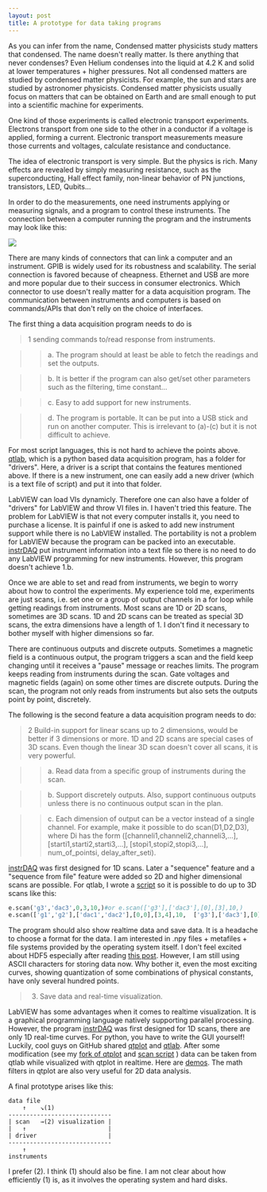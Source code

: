 ```yaml
---
layout: post
title: A prototype for data taking programs
---
```

As you can infer from the name, Condensed matter physicists study matters that condensed. The name doesn't really matter. Is there anything that never condenses? Even Helium condenses into the liquid at 4.2 K and solid at lower temperatures + higher pressures. Not all condensed matters are studied by condensed matter physicists. For example, the sun and stars are studied by astronomer physicists. Condensed matter physicists usually focus on matters that can be obtained on Earth and are small enough to put into a scientific machine for experiments.

One kind of those experiments is called electronic transport experiments. Electrons transport from one side to the other in a conductor if a voltage is applied, forming a current. Electronic transport measurements measure those currents and voltages, calculate resistance and conductance. 

The idea of electronic transport is very simple. But the physics is rich. Many effects are revealed by simply measuring resistance, such as the superconducting, Hall effect family, non-linear behavior of PN junctions, transistors, LED, Qubits...

In order to do the measurements, one need instruments applying or measuring signals, and a program to control these instruments. The connection between a computer running the program and the instruments may look like this:

![](https://github.com/cover-me/instrDAQ/raw/master/documentation/images/setup.jpg)

There are many kinds of connectors that can link a computer and an instrument. GPIB is widely used for its robustness and scalability. The serial connection is favored because of cheapness. Ethernet and USB are more and more popular due to their success in consumer electronics. Which connector to use doesn't really matter for a data acquisition program. The communication between instruments and computers is based on commands/APIs that don't relly on the choice of interfaces.

The first thing a data acquisition program needs to do is

>1 sending commands to/read response from instruments.

>> a. The program should at least be able to fetch the readings and set the outputs.
  
>> b. It is better if the program can also get/set other parameters such as the filtering, time constant... 
  
>> c. Easy to add support for new instruments.
  
>> d. The program is portable. It can be put into a USB stick and run on another computer. This is irrelevant to (a)-(c) but it is not difficult to achieve.

For most script languages, this is not hard to achieve the points above. [qtlab](https://github.com/heeres/qtlab), which is a python based data acquisition program, has a folder for "drivers". Here, a driver is a script that contains the features mentioned above. If there is a new instrument, one can easily add a new driver (which is a text file of script) and put it into that folder.

LabVIEW can load VIs dynamicly. Therefore one can also have a folder of "drivers" for LabVIEW and throw VI files in. I haven't tried this feature. The problem for LabVIEW is that not every computer installs it, you need to purchase a license. It is painful if one is asked to add new instrument support while there is no LabVIEW installed. The portability is not a problem for LabVIEW because the program can be packed into an executable. [instrDAQ](https://github.com/cover-me/instrDAQ) put instrument information into a text file so there is no need to do any LabVIEW programming for new instruments. However, this program doesn't achieve 1.b.

Once we are able to set and read from instruments, we begin to worry about how to control the experiments. My experience told me, experiments are just scans, i.e. set one or a group of output channels in a for loop while getting readings from instruments. Most scans are 1D or 2D scans, sometimes are 3D scans. 1D and 2D scans can be treated as special 3D scans, the extra dimensions have a length of 1. I don't find it necessary to bother myself with higher dimensions so far. 

There are continuous outputs and discrete outputs. Sometimes a magnetic field is a continuous output, the program triggers a scan and the field keep changing until it receives a "pause" message or reaches limits. The program keeps reading from instruments during the scan. Gate voltages and magnetic fields (again) on some other times are discrete outputs. During the scan, the program not only reads from instruments but also sets the outputs point by point, discretely.  

The following is the second feature  a data acquisition program needs to do:

>2 Build-in support for linear scans up to 2 dimensions, would be better if 3 dimensions or more. 1D and 2D scans are special cases of 3D scans. Even though the linear 3D scan doesn't cover all scans, it is very powerful.

>>a. Read data from a specific group of instruments during the scan.

>>b. Support discretely outputs. Also, support continuous outputs unless there is no continuous output scan in the plan.

>>c. Each dimension of output can be a vector instead of a single channel. For example, make it possible to do scan(D1,D2,D3), where Di has the form ([channeli1,channeli2,channeli3,...], [starti1,starti2,starti3,...], [stopi1,stopi2,stopi3,...], num_of_pointsi, delay_after_seti).

[instrDAQ](https://github.com/cover-me/instrDAQ) was first designed for 1D scans. Later a "sequence" feature and a "sequence from file" feature were added so 2D and higher dimensional scans are possible. For qtlab, I wrote a [script](https://github.com/cover-me/repository/tree/master/qt/qtlab%20scan%20scripts) so it is possible to do up to 3D scans like this:

```python
e.scan('g3','dac3',0,3,10,)#or e.scan(['g3'],['dac3'],[0],[3],10,)
e.scan(['g1','g2'],['dac1','dac2'],[0,0],[3,4],10,  ['g3'],['dac3'],[0],[3],10,  ['g5'],['dac5'],[0],[3],10)
```

The program should also show realtime data and save data. It is a headache to choose a format for the data. I am interested in .npy files + metafiles + file systems provided by the operating system itself. I don't feel excited about HDF5 especially after reading [this post](https://cyrille.rossant.net/moving-away-hdf5/). However, I am still using ASCII characters for storing data now. Why bother it, even the most exciting curves, showing quantization of some combinations of physical constants, have only several hundred points. 

>3. Save data and real-time visualization. 

LabVIEW has some advantages when it comes to realtime visualization. It is a graphical programming language natively supporting parallel processing. However, the program [instrDAQ](https://github.com/cover-me/instrDAQ) was first designed for 1D scans, there are only 1D real-time curves. For python, you have to write the GUI yourself! Luckily, cool guys on GitHub shared [qtplot](https://github.com/Rubenknex/qtplot) and [qtlab](https://github.com/heeres/qtlab). After some modification (see my [fork of qtplot](https://github.com/cover-me/qtplot) and [scan script](https://github.com/cover-me/repository/tree/master/qt/qtlab%20scan%20scripts) ) data can be taken from qtlab while visualized with qtplot in realtime. Here are [demos](https://cover-me.github.io/2019/03/31/qtplot-demo.html). The math filters in qtplot are also very useful for 2D data analysis.

A final prototype arises like this:

```
data file                
    ↑    ↘(1)                    
-----------------------------
| scan   →(2) visualization |
|   ↑                       |
| driver                    |
-----------------------------
    ↑
instruments
```

I prefer (2). I think (1) should also be fine. I am not clear about how efficiently (1) is, as it involves the operating system and hard disks.



